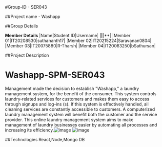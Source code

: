 #Group-ID - SER043

##Project name - Washapp

##Group Details

**Member Details**
|Name|Student ID|Username|
|**|**|**|
|Member 01|IT20208530|suthananth17|
|Member 02|IT20215224|Saravanan0804|
|Member 03|IT20075880|R-Tharsh|
|Member 04|IT20083250|bSathursan|

##Project Description

# Washapp-SPM-SER043
  Management made the decision to establish "Washapp," a laundry management system, for the benefit of the consumer. This system controls laundry-related 
services for customers and makes them easy to access through signups and log-ins (s). If this system is effectively handled, all cleaning services are constantly 
accessible to customers. A computerized laundry management system will benefit both the customer and the service provider. This online laundry management system aims 
to make management of laundry businesses easier by automating all processes and increasing its efficiency.![image](https://user-images.githubusercontent.com/76491530/197184145-1b1b876e-8efc-437a-a657-c92dc9824231.png)
![image](https://user-images.githubusercontent.com/76491530/197184312-236cbd42-c486-4998-a7f1-0ef6abb72d77.png)

##Technologies
React,Node,Mongo DB
